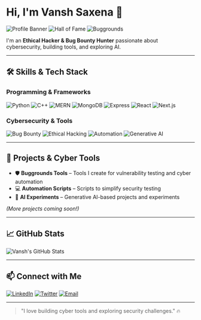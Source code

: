 # Hi, I'm Vansh Saxena 👋

![Profile Banner](https://img.shields.io/badge/Featured_in-NASA-blue?style=for-the-badge) ![Hall of Fame](https://img.shields.io/badge/Featured_in-Lenovo-red?style=for-the-badge) ![Buggrounds](https://img.shields.io/badge/Buggrounds-CyberTools-green?style=for-the-badge)

I'm an **Ethical Hacker & Bug Bounty Hunter** passionate about cybersecurity, building tools, and exploring AI.

---

## 🛠️ Skills & Tech Stack

### Programming & Frameworks
![Python](https://img.shields.io/badge/-Python-3776AB?style=for-the-badge&logo=python&logoColor=white)
![C++](https://img.shields.io/badge/-C++-00599C?style=for-the-badge&logo=c%2B%2B&logoColor=white)
![MERN](https://img.shields.io/badge/-MERN-black?style=for-the-badge)
![MongoDB](https://img.shields.io/badge/-MongoDB-47A248?style=for-the-badge&logo=mongodb&logoColor=white)
![Express](https://img.shields.io/badge/-Express-000000?style=for-the-badge&logo=express&logoColor=white)
![React](https://img.shields.io/badge/-React-61DAFB?style=for-the-badge&logo=react&logoColor=black)
![Next.js](https://img.shields.io/badge/-Next.js-black?style=for-the-badge&logo=next.js&logoColor=white)

### Cybersecurity & Tools
![Bug Bounty](https://img.shields.io/badge/-BugBounty-orange?style=for-the-badge)
![Ethical Hacking](https://img.shields.io/badge/-Ethical_Hacking-red?style=for-the-badge)
![Automation](https://img.shields.io/badge/-Automation-blue?style=for-the-badge)
![Generative AI](https://img.shields.io/badge/-Generative_AI-purple?style=for-the-badge)

---

## 🚀 Projects & Cyber Tools
- 🛡️ **Buggrounds Tools** – Tools I create for vulnerability testing and cyber automation  
- 💻 **Automation Scripts** – Scripts to simplify security testing  
- 🤖 **AI Experiments** – Generative AI-based projects and experiments  

*(More projects coming soon!)*

---

## 📈 GitHub Stats
![Vansh's GitHub Stats](https://github-readme-stats.vercel.app/api?username=v4nsh0x&show_icons=true&theme=radical)

---

## 📫 Connect with Me
[![LinkedIn](https://img.shields.io/badge/-LinkedIn-blue?style=for-the-badge&logo=linkedin&logoColor=white)](https://www.linkedin.com/in/vansh-saxena-5042b4378/)
[![Twitter](https://img.shields.io/badge/-Twitter-1DA1F2?style=for-the-badge&logo=twitter&logoColor=white)](https://twitter.com/v4nsh0x)
[![Email](https://img.shields.io/badge/-Email-D14836?style=for-the-badge&logo=gmail&logoColor=white)](mailto:v4nsh0x@proton.me)

---

> "I love building cyber tools and exploring security challenges." 🔥
